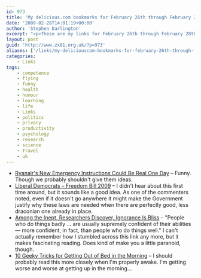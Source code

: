 ```yaml
---
id: 973
title: 'My delicious.com bookmarks for February 26th through February 28th'
date: '2009-02-28T14:01:19+00:00'
author: 'Stephen Darlington'
excerpt: "<p>These are my links for February 26th through February 28th:</p>\n<ul>\n<li><a href=\"http://i.gizmodo.com/5161903/ryanairs-new-emergency-instructions-could-be-real-one-day\">Ryanair&#39;s New Emergency Instructions Could Be Real One Day</a> - Funny. Though we probably shouldn&#39;t give them ideas.</li>\n<li><a href=\"http://p10.hostingprod.com/@spyblog.org.uk/blog/2009/02/liberal-democrats---freedom-bill-2009.html\">Liberal Democrats - Freedom Bill 2009</a> - I didn&#39;t hear about this first time around, but it sounds like a good idea. As one of the commenters noted, even if it doesn&#39;t go anywhere it might make the Government justify why these laws are needed when there are perfectly good, less draconian one already in place.</li>\n<li><a href=\"http://www.nytimes.com/library/national/science/health/011800hth-behavior-incompetents.html\">Among the Inept, Researchers Discover, Ignorance Is Bliss</a> - &quot;People who do things badly ... are usually supremely confident of their abilities -- more confident, in fact, than people who do things well.&quot; I can&#39;t actually remember how I stumbled across this link any more, but it makes fascinating reading. Does kind of make you a little paranoid, though.</li>\n<li><a href=\"http://blog.wired.com/geekdad/2009/02/10-tricks-to-ge.html\">10 Geeky Tricks for Getting Out of Bed in the Morning</a> - I should probably read this more closely when I&#39;m properly awake. I&#39;m getting worse and worse at getting up in the morning...</li>\n\n</ul>"
layout: post
guid: 'http://www.zx81.org.uk/?p=973'
aliases: ['/links/my-deliciouscom-bookmarks-for-february-26th-through-february-28th.html']
categories:
    - Links
tags:
    - competence
    - flying
    - funny
    - health
    - humour
    - learning
    - life
    - Links
    - politics
    - privacy
    - productivity
    - psychology
    - research
    - science
    - Travel
    - uk
---
```


- [Ryanair's New Emergency Instructions Could Be Real One Day](http://i.gizmodo.com/5161903/ryanairs-new-emergency-instructions-could-be-real-one-day) – Funny. Though we probably shouldn't give them ideas.
- [Liberal Democrats – Freedom Bill 2009](http://p10.hostingprod.com/@spyblog.org.uk/blog/2009/02/liberal-democrats---freedom-bill-2009.html) – I didn't hear about this first time around, but it sounds like a good idea. As one of the commenters noted, even if it doesn't go anywhere it might make the Government justify why these laws are needed when there are perfectly good, less draconian one already in place.
- [Among the Inept, Researchers Discover, Ignorance Is Bliss](http://www.nytimes.com/library/national/science/health/011800hth-behavior-incompetents.html) – "People who do things badly … are usually supremely confident of their abilities — more confident, in fact, than people who do things well." I can't actually remember how I stumbled across this link any more, but it makes fascinating reading. Does kind of make you a little paranoid, though.
- [10 Geeky Tricks for Getting Out of Bed in the Morning](http://blog.wired.com/geekdad/2009/02/10-tricks-to-ge.html) – I should probably read this more closely when I'm properly awake. I'm getting worse and worse at getting up in the morning…